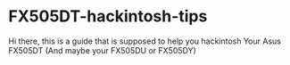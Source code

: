 # FX505DT-hackintosh-tips

Hi there, this is a guide that is supposed to help you hackintosh Your Asus FX505DT (And maybe your FX505DU or FX505DY)
